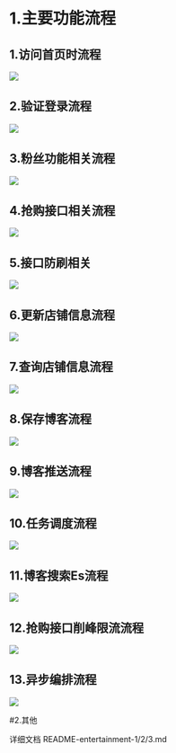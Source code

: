 # 1.主要功能流程

## 1.访问首页时流程

![](images/%E8%AE%BF%E9%97%AE%E9%A6%96%E9%A1%B5%E6%97%B6%E6%B5%81%E7%A8%8B.png)

## 2.验证登录流程

![](images/%E9%AA%8C%E8%AF%81%E7%99%BB%E5%BD%95%E6%B5%81%E7%A8%8B.png)

## 3.粉丝功能相关流程

![](images/%E7%B2%89%E4%B8%9D%E5%8A%9F%E8%83%BD%E7%9B%B8%E5%85%B3%E6%B5%81%E7%A8%8B.png)

## 4.抢购接口相关流程

![](images/%E6%8A%A2%E8%B4%AD%E6%8E%A5%E5%8F%A3%E7%9B%B8%E5%85%B3%E6%B5%81%E7%A8%8B.png)

## 5.接口防刷相关

![](images/%E6%8A%A2%E8%B4%AD%E6%8E%A5%E5%8F%A3%E7%9B%B8%E5%85%B3%E6%B5%81%E7%A8%8B.png)

## 6.更新店铺信息流程

![](images/%E6%9B%B4%E6%96%B0%E5%BA%97%E9%93%BA%E4%BF%A1%E6%81%AF%E6%B5%81%E7%A8%8B.png)

## 7.查询店铺信息流程

![](images/%E6%9F%A5%E8%AF%A2%E5%BA%97%E9%93%BA%E4%BF%A1%E6%81%AF%E6%B5%81%E7%A8%8B.png)

## 8.保存博客流程

![](images/%E4%BF%9D%E5%AD%98%E5%8D%9A%E5%AE%A2%E6%B5%81%E7%A8%8B.png)

## 9.博客推送流程

![](images/%E5%8D%9A%E5%AE%A2%E6%8E%A8%E9%80%81%E6%B5%81%E7%A8%8B.png)

## 10.任务调度流程

![](images/%E4%BB%BB%E5%8A%A1%E8%B0%83%E5%BA%A6%E6%B5%81%E7%A8%8B.png)

## 11.博客搜索Es流程

![](images/%E5%8D%9A%E5%AE%A2%E6%90%9C%E7%B4%A2Es%E6%B5%81%E7%A8%8B.png)

## 12.抢购接口削峰限流流程

![](images/%E6%8A%A2%E8%B4%AD%E6%8E%A5%E5%8F%A3%E7%9B%B8%E5%85%B3%E6%B5%81%E7%A8%8B.png)

## 13.异步编排流程

![](images/%E5%BC%82%E6%AD%A5%E7%BC%96%E6%8E%92%E6%B5%81%E7%A8%8B.png)

#2.其他

详细文档 README-entertainment-1/2/3.md